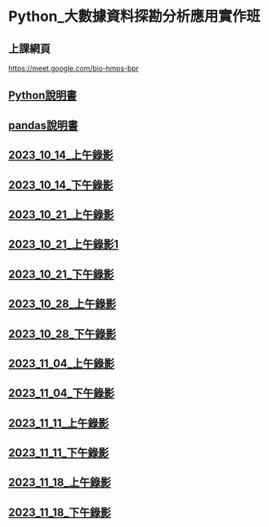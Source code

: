 # Python_大數據資料探勘分析應用實作班

## 上課網頁
https://meet.google.com/bio-hmps-bpr

## [Python說明書](https://docs.python.org/zh-tw/3/tutorial/index.html)

## [pandas說明書](https://pandas.pydata.org/docs/reference/index.html#api)

## [2023_10_14_上午錄影](https://www.youtube.com/watch?v=YWTf5MMuTlY)

## [2023_10_14_下午錄影](https://www.youtube.com/watch?v=ywgZoFSFy6o)

## [2023_10_21_上午錄影](https://www.youtube.com/watch?v=mTQnQarFk0c) 

## [2023_10_21_上午錄影1](https://www.youtube.com/watch?v=_D8jTDrcVkk)

## [2023_10_21_下午錄影](https://www.youtube.com/watch?v=xilBp4OW_S4)

## [2023_10_28_上午錄影](https://www.youtube.com/watch?v=OmaI3Lk14xs)

## [2023_10_28_下午錄影](https://www.youtube.com/watch?v=bPO4ogiVKmE)

## [2023_11_04_上午錄影](https://www.youtube.com/watch?v=FNED5Xou-HU)

## [2023_11_04_下午錄影](https://www.youtube.com/watch?v=6bIXI2lhDu0)

## [2023_11_11_上午錄影](https://www.youtube.com/watch?v=zcbPtg75KcE)

## [2023_11_11_下午錄影](https://www.youtube.com/watch?v=z5NiuQoStRc)

## [2023_11_18_上午錄影](https://www.youtube.com/watch?v=-K0lWABQmG4)

## [2023_11_18_下午錄影](https://www.youtube.com/watch?v=moTldRcI0ao)